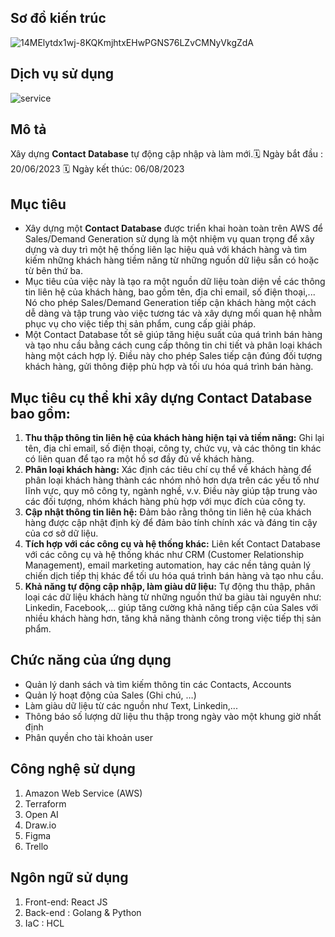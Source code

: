 ## Sơ đồ kiến trúc
![14MElytdx1wj-8KQKmjhtxEHwPGNS76LZvCMNyVkgZdA](https://github.com/user-attachments/assets/85020c29-5650-43d7-b0f8-06222e49011a)
## Dịch vụ sử dụng
![service](https://github.com/user-attachments/assets/797f451d-b310-4d7a-bb39-77023efb1723)

## Mô tả
Xây dựng **Contact Database** tự động cập nhập và làm mới.🗓️ Ngày bắt đầu :   20/06/2023 🗓️ Ngày kết thúc:   06/08/2023
## Mục tiêu
- Xây dựng một **Contact Database** được triển khai hoàn toàn trên AWS để Sales/Demand Generation sử dụng là một nhiệm vụ quan trọng để xây dựng và duy trì một hệ thống liên lạc hiệu quả với khách hàng và tìm kiếm những khách hàng tiềm năng từ những nguồn dữ liệu sẵn có hoặc từ bên thứ ba.
- Mục tiêu của việc này là tạo ra một nguồn dữ liệu toàn diện về các thông tin liên hệ của khách hàng, bao gồm tên, địa chỉ email, số điện thoại,... Nó cho phép Sales/Demand Generation tiếp cận khách hàng một cách dễ dàng và tập trung vào việc tương tác và xây dựng mối quan hệ nhằm phục vụ cho việc tiếp thị sản phẩm, cung cấp giải pháp.
- Một Contact Database tốt sẽ giúp tăng hiệu suất của quá trình bán hàng và tạo nhu cầu bằng cách cung cấp thông tin chi tiết và phân loại khách hàng một cách hợp lý. Điều này cho phép Sales tiếp cận đúng đối tượng khách hàng, gửi thông điệp phù hợp và tối ưu hóa quá trình bán hàng.
## Mục tiêu cụ thể khi xây dựng Contact Database bao gồm:
1. **Thu thập thông tin liên hệ của khách hàng hiện tại và tiềm năng:** Ghi lại tên, địa chỉ email, số điện thoại, công ty, chức vụ, và các thông tin khác có liên quan để tạo ra một hồ sơ đầy đủ về khách hàng.
2. **Phân loại khách hàng:** Xác định các tiêu chí cụ thể về khách hàng để phân loại khách hàng thành các nhóm nhỏ hơn dựa trên các yếu tố như lĩnh vực, quy mô công ty, ngành nghề, v.v. Điều này giúp tập trung vào các đối tượng, nhóm khách hàng phù hợp với mục đích của công ty.
3. **Cập nhật thông tin liên hệ:** Đảm bảo rằng thông tin liên hệ của khách hàng được cập nhật định kỳ để đảm bảo tính chính xác và đáng tin cậy của cơ sở dữ liệu.
4. **Tích hợp với các công cụ và hệ thống khác:** Liên kết Contact Database với các công cụ và hệ thống khác như CRM (Customer Relationship Management), email marketing automation, hay các nền tảng quản lý chiến dịch tiếp thị khác để tối ưu hóa quá trình bán hàng và tạo nhu cầu.
5. **Khả năng tự động cập nhập, làm giàu dữ liệu:** Tự động thu thập, phân loại các dữ liệu khách hàng từ những nguồn thứ ba giàu tài nguyên như: Linkedin, Facebook,... giúp tăng cường khả năng tiếp cận của Sales với nhiều khách hàng hơn, tăng khả năng thành công trong việc tiếp thị sản phẩm.

## Chức năng của ứng dụng
- Quản lý danh sách và tìm kiếm thông tin các Contacts, Accounts
- Quản lý hoạt động của Sales (Ghi chú, …)
- Làm giàu dữ liệu từ các nguồn như Text, Linkedin,...
- Thông báo số lượng dữ liệu thu thập trong ngày vào một khung giờ nhất định
- Phân quyền cho tài khoản user
## Công nghệ sử dụng
1. Amazon Web Service (AWS)
2. Terraform
3. Open AI
4. Draw.io
5. Figma
6. Trello
## Ngôn ngữ sử dụng
1. Front-end: React JS
2. Back-end : Golang & Python
3. IaC      : HCL
